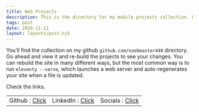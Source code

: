 ```yaml
---
title: Web Projects
description: This is the directory for my mobile projects collection. Lorem ipsum dolor sit amet, consectetur adipiscing elit, sed do eiusmod tempor incididunt ut labore et dolore magna aliqua. Ut enim ad minim veniam, quis nostrud exercitation ullamco laboris nisi ut aliquip ex ea commodo consequat. Duis aute irure dolor in reprehenderit in voluptate velit esse cillum dolore eu fugiat nulla pariatur. Excepteur sint occaecat cupidatat non proident, sunt in culpa qui officia deserunt mollit anim id est laborum.
tags: post
date: 2020-11-11
layout: layouts/post.njk
---
```


You’ll find the collection on my github `github.com/noobmaster440` directory. Go ahead and view it and re-build the projects to see your changes. You can rebuild the site in many different ways, but the most common way is to run `eleventy --serve`, which launches a web server and auto-regenerates your site when a file is updated.

Check the links.

<table>
    <tr>
        <td>Github : <a href="https://github.com/noobmaster440/Geocaching">Click</a></td>
        <td>LinkedIn : <a href="https://www.linkedin.com/in/ollie56/">Click</a></td>
        <td>Socials : <a href="https://www.linkedin.com/in/ollie56/">Click</a></td>
    </tr>
</table>